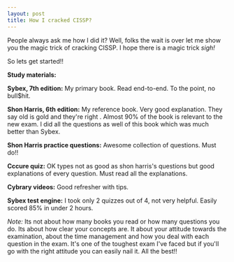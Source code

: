 ```yaml
---
layout: post
title: How I cracked CISSP?
---
```



People always ask me how I did it? Well, folks the wait is over let me show you the magic trick of cracking CISSP. I hope there is a magic trick <i>sigh!</i> 

So lets get started!!

<b>Study materials:</b> 

<b>Sybex, 7th edition:</b> My primary book. Read end-to-end. To the point, no bull$hit.   

<b>Shon Harris, 6th edition:</b> My reference book. Very good explanation. They say old is gold and they're right . Almost 90% of the book is relevant to the new exam. I did all the questions as well of this book which was much better than Sybex.  

<b>Shon Harris practice questions:</b> Awesome collection of questions. Must do!!  

<b>Cccure quiz:</b> OK types not as good as shon harris's questions but good explanations of every question. Must read all the explanations. 

<b>Cybrary videos:</b> Good refresher with tips.  

<b>Sybex test engine:</b> I took only 2 quizzes out of 4, not very helpful. Easily scored 85% in under 2 hours. 

<i>Note:</i> Its not about how many books you read or how many questions you do. Its about how clear your concepts are. It about your attitude towards the examination, about the time management and how you deal with each question in the exam. It's one of the toughest exam I've faced but if you'll go with the right attitude you can easily nail it. All the best!!


